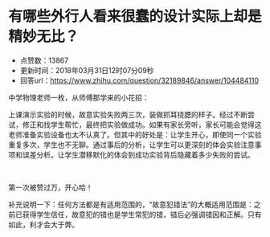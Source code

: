 # 有哪些外行人看来很蠢的设计实际上却是精妙无比？
- 点赞数：13867
- 更新时间：2018年03月31日12时07分09秒
- 回答url：https://www.zhihu.com/question/32189846/answer/104484110
<body>
 <p data-pid="aRM565JW">中学物理老师一枚，从师傅那学来的小花招：</p>
 <p data-pid="gSXmSv28">上课演示实验的时候，故意实验失败两三次，装做抓耳挠腮的样子。经过不断尝试，修正和找学生帮忙，最终把实验做成功。如果有家长旁听，家长可能会觉得这老师准备实验设备也太不认真了。但其中的好处是：让学生开心，即使同一个实验重复多次，学生也不无聊。通过事后的分析，让学生可以更深刻的体会实验注意事项和误差分析。让学生潜移默化的体会到成功实验背后隐藏着多少失败的尝试。</p>
 <p class="ztext-empty-paragraph"><br></p>
 <p data-pid="ZxfxJPSz">第一次被赞过万，开心哈！</p>
 <p data-pid="BWKf1SjJ">补充说明一下：任何方法都是有适用范围的，“故意犯错法”的大概适用范围是：之前已获得学生信任，故意犯的错也是学生常犯的错，错后必强调错因和正解。只有如此，利才会大于弊。</p>
</body>